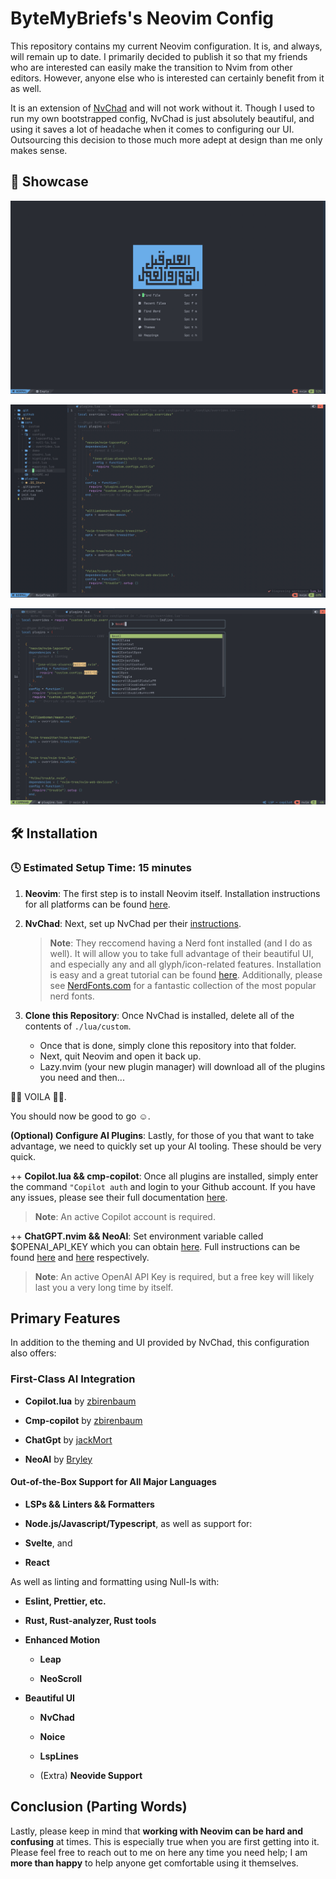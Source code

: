 # ByteMyBriefs's Neovim Config

This repository contains my current Neovim configuration. It is, and always,
will remain up to date. I primarily decided to publish it so that my friends who
are interested can easily make the transition to Nvim from other editors.
However, anyone else who is interested can certainly benefit from it as well.

It is an extension of [NvChad](https://github.com/NvChad/NvChad) and will not
work without it. Though I used to run my own bootstrapped config, NvChad is just
absolutely beautiful, and using it saves a lot of headache when it comes to
configuring our UI. Outsourcing this decision to those much more adept at design
than me only makes sense.

## 🎪 Showcase

![Start Screen](https://github.com/ByteMyBriefs/nvim-config/blob/main/.github/demo/start_screen.png?raw=true)

![Default View of Editor](https://github.com/ByteMyBriefs/nvim-config/blob/main/.github/demo/default.png?raw=true)

![Noice Cmdline](https://github.com/ByteMyBriefs/nvim-config/blob/main/.github/demo/noice.png?raw=true)

## 🛠️ Installation

### 🕓 Estimated Setup Time: 15 minutes

1. **Neovim**: The first step is to install Neovim itself. Installation
   instructions for all platforms can be found
   [here](https://github.com/neovim/neovim/wiki/Installing-Neovim).

2. **NvChad**: Next, set up NvChad per their
   [instructions](https://nvchad.com/docs/quickstart/install).

   > **Note**: They reccomend having a Nerd font installed (and I do as well).
   > It will allow you to take full advantage of their beautiful UI, and
   > especially any and all glyph/icon-related features. Installation is easy
   > and a great tutorial can be found
   > [here](https://www.geekbits.io/how-to-install-nerd-fonts-on-mac/).
   > Additionally, please see [NerdFonts.com](https://www.nerdfonts.com/) for a
   > fantastic collection of the most popular nerd fonts.

3. **Clone this Repository**: Once NvChad is installed, delete all of the
   contents of `./lua/custom`.
   - Once that is done, simply clone this repository into that folder.
   - Next, quit Neovim and open it back up.
   - Lazy.nvim (your new plugin manager) will download all of the plugins you
     need and then...

🎊🎉 VOILA 🎉🎊.

You should now be good to go ☺️.

**(Optional) Configure AI Plugins**: Lastly, for those of you that want to take
advantage, we need to quickly set up your AI tooling. These should be very
quick.

++ **Copilot.lua && cmp-copilot**: Once all plugins are installed, simply enter
the command `"Copilot auth` and login to your Github account. If you have any
issues, please see their full documentation
[here](https://github.com/zbirenbaum/copilot.lua).

> **Note**: An active Copilot account is required.

++ **ChatGPT.nvim && NeoAI**: Set environment variable called $OPENAI_API_KEY
which you can obtain [here](https://platform.openai.com/account/api-keys). Full
instructions can be found [here](https://github.com/jackMort/ChatGPT.nvim) and
[here](https://github.com/Bryley/neoai.nvim) respectively.

> **Note**: An active OpenAI API Key is required, but a free key will likely
> last you a very long time by itself.

## Primary Features

In addition to the theming and UI provided by NvChad, this configuration also
offers:

### First-Class AI Integration

- **Copilot.lua** by [zbirenbaum](https://github.com/zbirenbaum)

- **Cmp-copilot** by [zbirenbaum](https://github.com/zbirenbaum)

- **ChatGpt** by [jackMort](https://github.com/jackMort)

- **NeoAI** by [Bryley](https://github.com/Bryley)

#### Out-of-the-Box Support for All Major Languages

- **LSPs && Linters && Formatters**

- **Node.js/Javascript/Typescript**, as well as support for:

- **Svelte**, and

- **React**

As well as linting and formatting using Null-ls with:

- **Eslint, Prettier, etc.**

- **Rust, Rust-analyzer, Rust tools**

* **Enhanced Motion**

  - **Leap**

  - **NeoScroll**

* **Beautiful UI**

  - **NvChad**

  - **Noice**

  - **LspLines**

  - (Extra) **Neovide Support**

## Conclusion (Parting Words)

Lastly, please keep in mind that **working with Neovim can be hard and
confusing** at times. This is especially true when you are first getting into
it. Please feel free to reach out to me on here any time you need help; I am
**more than happy** to help anyone get comfortable using it themselves.
